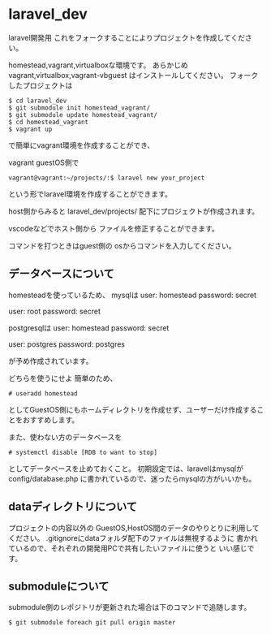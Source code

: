 # laravel_dev
laravel開発用
これをフォークすることによりプロジェクトを作成してください。

homestead,vagrant,virtualboxな環境です。
あらかじめ
vagrant,virtualbox,vagrant-vbguest
はインストールしてください。
フォークしたプロジェクトは
```
$ cd laravel_dev
$ git submodule init homestead_vagrant/
$ git submodule update homestead_vagrant/
$ cd homestead_vagrant
$ vagrant up
```
で簡単にvagrant環境を作成することができ、

vagrant guestOS側で
```
vagrant@vagrant:~/projects/:$ laravel new your_project
```

という形でlaravel環境を作成することができます。

host側からみると
laravel_dev/projects/
配下にプロジェクトが作成されます。

vscodeなどでホスト側から
ファイルを修正することができます。

コマンドを打つときはguest側の
osからコマンドを入力してください。

## データベースについて
homesteadを使っているため、
mysqlは
user: homestead
password: secret

user: root
password: secret

postgresqlは
user: homestead
password: secret

user: postgres
password: postgres

が予め作成されています。

どちらを使うにせよ
簡単のため、
```
# useradd homestead
```
としてGuestOS側にもホームディレクトリを作成せず、ユーザーだけ作成することをおすすめします。

また、使わない方のデータベースを
```
# systemctl disable [RDB to want to stop]
```

としてデータベースを止めておくこと。
初期設定では、laravelはmysqlが
config/database.php
に書かれているので、迷ったらmysqlの方がいいかも。

## dataディレクトリについて
プロジェクトの内容以外の
GuestOS,HostOS間のデータのやりとりに利用してください。
.gitignoreにdataフォルダ配下のファイルは無視するように
書かれているので、それぞれの開発用PCで共有したいファイルに使うと
いい感じです。

## submoduleについて
submodule側のレポジトリが更新された場合は下のコマンドで追随します。
```
$ git submodule foreach git pull origin master
```
